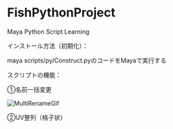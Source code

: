 # FishPythonProject
Maya Python Script Learning

インストール方法（初期化）：

maya scripts/py/Construct.pyのコードをMayaで実行する



スクリプトの機能：

①名前一括変更

![MultiRenameGif](https://raw.githubusercontent.com/Julian-Fish/FishPythonProject/master/gif/multiRename/multiRename.gif)

②UV整列（格子状）
